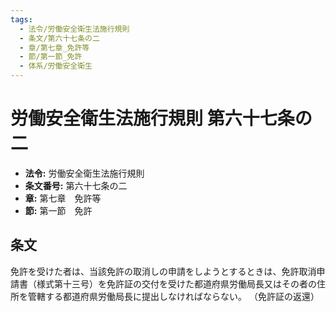 ```yaml
---
tags:
  - 法令/労働安全衛生法施行規則
  - 条文/第六十七条の二
  - 章/第七章_免許等
  - 節/第一節_免許
  - 体系/労働安全衛生
---
```

# 労働安全衛生法施行規則 第六十七条の二

- **法令:** 労働安全衛生法施行規則
- **条文番号:** 第六十七条の二
- **章:** 第七章　免許等
- **節:** 第一節　免許

## 条文
免許を受けた者は、当該免許の取消しの申請をしようとするときは、免許取消申請書（様式第十三号）を免許証の交付を受けた都道府県労働局長又はその者の住所を管轄する都道府県労働局長に提出しなければならない。
（免許証の返還）

